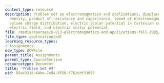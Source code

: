 ```yaml
---
content_type: resource
description: Problem set on electromagnetics and applications, displacement current
  density, product of resistance and capacitance, speed of electromagnetic waves,
  volume charge distribution, electric scalar potential in Cartesian coordinates,
  electric field, and electric scalar potential.
file: /media/courses/6-013-electromagnetics-and-applications-fall-2005/88e4331864be7e948556f761ddf33697_ps4.pdf
file_type: application/pdf
learning_resource_types:
- Assignments
ocw_type: OCWFile
parent_title: Assignments
parent_type: CourseSection
resourcetype: Document
title: 'Problem Set #4'
uid: 88e43318-64be-7e94-8556-f761ddf33697
---
```

